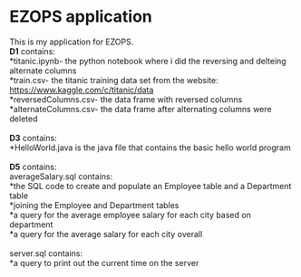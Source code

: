 # EZOPS application
This is my application for EZOPS.<br>
**D1** contains: <br> 
*titanic.ipynb- the python notebook where i did the reversing and delteing alternate columns<br>
*train.csv- the titanic training data set from the website: https://www.kaggle.com/c/titanic/data<br>
*reversedColumns.csv- the data frame with reversed columns<br>
*alternateColumns.csv- the data frame after alternating columns were deleted<br>
<br>
**D3** contains: <br> 
*HelloWorld.java is the java file that contains the basic hello world program <br>
<br>
**D5** contains: <br> 
averageSalary.sql contains:<br>
*the SQL code to create and populate an Employee table and a Department table<br>
*joining the Employee and Department tables<br>
*a query for the average employee salary for each city based on department<br>
*a query for the average salary for each city overall<br>
<br>
server.sql contains: <br>
*a query to print out the current time on the server<br>
